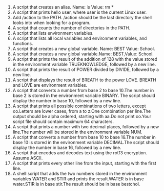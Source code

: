 1. A script that creates an alias. Name: ls Value: rm *
2. A script that prints hello user, where user is the current Linux user.
3. Add /action to the PATH. /action should be the last directory the shell looks into when looking for a program.
4. A script that counts the number of directories in the PATH.
5. A script that lists environment variables.
6. A script that lists all local variables and environment variables, and functions.
7. A script that creates a new global variable. Name: BEST Value: School.
8. A script that creates a new global variable.Name: BEST,Value: School.
9. A script that prints the result of the addition of 128 with the value stored in the environment variable TRUEKNOWLEDGE, followed by a new line.
10. A script that prints the result of POWER divided by DIVIDE, followed by a new line.
11. A script that displays the result of BREATH to the power LOVE. BREATH and LOVE are environment variables.
12. A script that converts a number from base 2 to base 10.The number in base 2 is stored in the environment variable BINARY. The script should display the number in base 10, followed by a new line.
13. A script that prints all possible combinations of two letters, except oo.Letters are lower cases, from a to z.One combination per line.The output should be alpha ordered, starting with aa.Do not print oo.Your script file should contain maximum 64 characters.
14. A script that prints a number with two decimal places, followed by a new line.The number will be stored in the environment variable NUM.
15. A script that converts a number from base 10 to base 16.The number in base 10 is stored in the environment variable DECIMAL.The script should display the number in base 16, followed by a new line.
16. A script that encodes and decodes text using the rot13 encryption. Assume ASCII.
17. A script that prints every other line from the input, starting with the first line.
18. A shell script that adds the two numbers stored in the environment variables WATER and STIR and prints the result.WATER is in base water.STIR is in base stir.The result should be in base bestchol.
